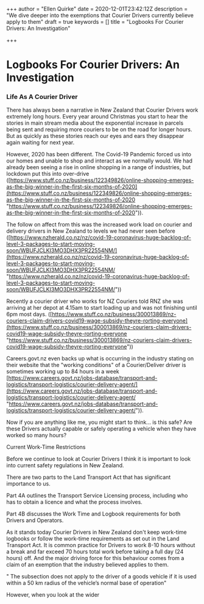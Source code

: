 +++
author = "Ellen Quirke"
date = 2020-12-01T23:42:12Z
description = "We dive deeper into the exemptions that Courier Drivers currently believe apply to them"
draft = true
keywords = []
title = "Logbooks For Courier Drivers: An Investigation"

+++
# Logbooks For Courier Drivers: An Investigation

### Life As A Courier Driver

There has always been a narrative in New Zealand that Courier Drivers work extremely long hours. Every year around Christmas you start to hear the stories in main stream media about the exponential increase in parcels being sent and requiring more couriers to be on the road for longer hours. But as quickly as these stories reach our eyes and ears they disappear again waiting for next year. 

However, 2020 has been different. The Covid-19 Pandemic forced us into our homes and unable to shop and interact as we normally would. We had already been seeing a rise in online shopping in a range of industries, but lockdown put this into over-drive ([https://www.stuff.co.nz/business/122349826/online-shopping-emerges-as-the-big-winner-in-the-first-six-months-of-2020](https://www.stuff.co.nz/business/122349826/online-shopping-emerges-as-the-big-winner-in-the-first-six-months-of-2020 "https://www.stuff.co.nz/business/122349826/online-shopping-emerges-as-the-big-winner-in-the-first-six-months-of-2020")). 

The follow on affect from this was the increased work load on courier and delivery drivers in New Zealand to levels we had never seen before ([https://www.nzherald.co.nz/nz/covid-19-coronavirus-huge-backlog-of-level-3-packages-to-start-moving-soon/WBUFJCLKI3MO3DHX3PR22554NM/](https://www.nzherald.co.nz/nz/covid-19-coronavirus-huge-backlog-of-level-3-packages-to-start-moving-soon/WBUFJCLKI3MO3DHX3PR22554NM/ "https://www.nzherald.co.nz/nz/covid-19-coronavirus-huge-backlog-of-level-3-packages-to-start-moving-soon/WBUFJCLKI3MO3DHX3PR22554NM/"))

Recently a courier driver who works for NZ Couriers told RNZ she was arriving at her depot at 4.15am to start loading up and was not finishing until 6pm most days. ([https://www.stuff.co.nz/business/300013869/nz-couriers-claim-drivers-covid19-wage-subsidy-theyre-rorting-everyone](https://www.stuff.co.nz/business/300013869/nz-couriers-claim-drivers-covid19-wage-subsidy-theyre-rorting-everyone "https://www.stuff.co.nz/business/300013869/nz-couriers-claim-drivers-covid19-wage-subsidy-theyre-rorting-everyone"))

Careers.govt.nz even backs up what is occurring in the industry stating on their website that the "working conditions" of a Courier/Deliver driver is sometimes working up to 84 hours in a week [https://www.careers.govt.nz/jobs-database/transport-and-logistics/transport-logistics/courier-delivery-agent/](https://www.careers.govt.nz/jobs-database/transport-and-logistics/transport-logistics/courier-delivery-agent/ "https://www.careers.govt.nz/jobs-database/transport-and-logistics/transport-logistics/courier-delivery-agent/")). 

Now if you are anything like me, you might start to think... is this safe? Are these Drivers actually capable or safely operating a vehicle when they have worked so many hours?

Current Work-Time Restrictions

Before we continue to look at Courier Drivers I think it is important to look into current safety regulations in New Zealand. 

There are two parts to the Land Transport Act that has significant importance to us. 

Part 4A outlines the Transport Service Licensing process, including who has to obtain a licence and what the process involves. 

Part 4B discusses the Work Time and Logbook requirements for both Drivers and Operators. 

As it stands today Courier Drivers in New Zealand don't keep work-time logbooks or follow the work-time requirements as set out in the Land Transport Act. It is common practice for Drivers to work 8-10 hours without a break and far exceed 70 hours total work before taking a full day (24 hours) off. And the major driving force for this behaviour comes from a claim of an exemption that the industry believed applies to them.

" The subsection does not apply to the driver of a goods vehicle if it is used within a 50 km radius of the vehicle’s normal base of operation"

However, when you look at the wider